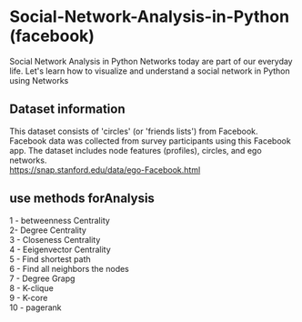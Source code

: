 # Social-Network-Analysis-in-Python (facebook)

Social Network Analysis in Python
Networks today are part of our everyday life. Let's learn how to visualize and understand a social network in Python using Networks <br>

## Dataset information
This dataset consists of 'circles' (or 'friends lists') from Facebook. Facebook data was collected from survey participants using this Facebook app. The dataset includes node features (profiles), circles, and ego networks.<br>
https://snap.stanford.edu/data/ego-Facebook.html <br>

## use methods forAnalysis

1 - betweenness Centrality <br>
2- Degree Centrality <br>
3 - Closeness Centrality <br>
4 - Eeigenvector Centrality <br>
5 - Find shortest path <br>
6 - Find all neighbors the nodes <br>
7 - Degree Grapg <br>
8 - K-clique <br>
9 - K-core <br>
10 - pagerank <br>
